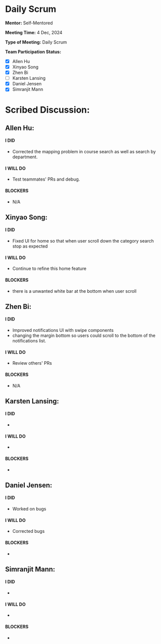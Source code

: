 # Daily Scrum

**Mentor:** Self-Mentored

**Meeting Time:** 4 Dec, 2024

**Type of Meeting:** Daily Scrum

**Team Participation Status:** 
- [x] Allen Hu 
- [x] Xinyao Song 
- [x] Zhen Bi 
- [ ] Karsten Lansing 
- [x] Daniel Jensen 
- [x] Simranjit Mann 

# **Scribed Discussion:**

## **Allen Hu:**  
#### **I DID**  
- Corrected the mapping problem in course search as well as search by department. 

#### **I WILL DO**  
- Test teammates' PRs  and debug. 

#### **BLOCKERS**  
- N/A

## **Xinyao Song:**  
#### **I DID**  
- Fixed UI for home so that when user scroll down the category search stop as expected 

#### **I WILL DO**  
- Continue to refine this home feature 

#### **BLOCKERS**  
- there is a unwanted white bar at the bottom when user scroll 

## **Zhen Bi:**  
#### **I DID**  
- Improved notifications UI with swipe components
- changing the margin bottom so users could scroll to the bottom of the notifications list.

#### **I WILL DO**  
- Review others' PRs

#### **BLOCKERS**  
- N/A

## **Karsten Lansing:**  
#### **I DID**  
- 

#### **I WILL DO**  
- 

#### **BLOCKERS**  
- 

## **Daniel Jensen:**  
#### **I DID**  
- Worked on bugs

#### **I WILL DO**  
- Corrected bugs

#### **BLOCKERS**  
-

## **Simranjit Mann:**  
#### **I DID**  
- 

#### **I WILL DO**  
- 

#### **BLOCKERS**  
-
